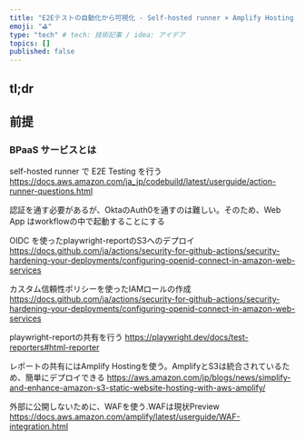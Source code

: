 ```yaml
---
title: "E2Eテストの自動化から可視化 - Self-hosted runner × Amplify Hosting -"
emoji: "⛳"
type: "tech" # tech: 技術記事 / idea: アイデア
topics: []
published: false
---
```


## tl;dr

## 前提

### BPaaS サービスとは


self-hosted runner で E2E Testing を行う
https://docs.aws.amazon.com/ja_jp/codebuild/latest/userguide/action-runner-questions.html

認証を通す必要があるが、OktaのAuth0を通すのは難しい。そのため、Web App はworkflowの中で起動することにする

OIDC を使ったplaywright-reportのS3へのデプロイ
https://docs.github.com/ja/actions/security-for-github-actions/security-hardening-your-deployments/configuring-openid-connect-in-amazon-web-services

カスタム信頼性ポリシーを使ったIAMロールの作成
https://docs.github.com/ja/actions/security-for-github-actions/security-hardening-your-deployments/configuring-openid-connect-in-amazon-web-services

playwright-reportの共有を行う
https://playwright.dev/docs/test-reporters#html-reporter

レポートの共有にはAmplify Hostingを使う。AmplifyとS3は統合されているため、簡単にデプロイできる
https://aws.amazon.com/jp/blogs/news/simplify-and-enhance-amazon-s3-static-website-hosting-with-aws-amplify/

外部に公開しないために、WAFを使う.WAFは現状Preview
https://docs.aws.amazon.com/amplify/latest/userguide/WAF-integration.html
